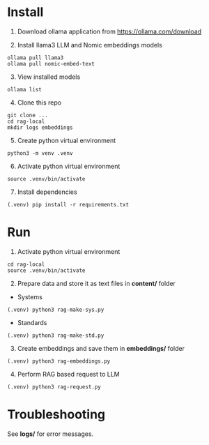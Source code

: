 # Install

1. Download ollama application from https://ollama.com/download

2. Install llama3 LLM and Nomic embeddings models

```
ollama pull llama3
ollama pull nomic-embed-text
```

3. View installed models

```
ollama list
```

4. Clone this repo

```
git clone ...
cd rag-local
mkdir logs embeddings
```

5. Create python virtual environment

```
python3 -m venv .venv
```

6. Activate python virtual environment

```
source .venv/bin/activate
```

7. Install dependencies

```
(.venv) pip install -r requirements.txt
```

# Run

1. Activate python virtual environment

```
cd rag-local
source .venv/bin/activate
```

2. Prepare data and store it as text files in **content/** folder

  - Systems

```
(.venv) python3 rag-make-sys.py
```

  - Standards

```
(.venv) python3 rag-make-std.py
```

3. Create embeddings and save them in **embeddings/** folder

```
(.venv) python3 rag-embeddings.py
```

4. Perform RAG based request to LLM

```
(.venv) python3 rag-request.py
```

# Troubleshooting

See **logs/** for error messages.

